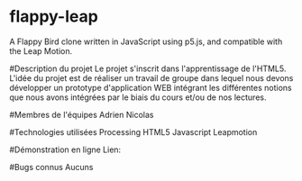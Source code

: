 # flappy-leap
A Flappy Bird clone written in JavaScript using p5.js, and compatible with the Leap Motion.

#Description du projet
Le projet s'inscrit dans l'apprentissage de l'HTML5. L'idée du projet est de réaliser un travail de groupe dans lequel nous devons développer un prototype d'application WEB intégrant les différentes notions que nous avons intégrées par le biais du cours et/ou de nos lectures.

#Membres de l'équipes
Adrien
Nicolas

#Technologies utilisées
Processing
HTML5
Javascript
Leapmotion

#Démonstration en ligne
Lien: 

#Bugs connus
Aucuns
